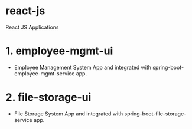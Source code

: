 # react-js
React JS Applications

#   1. employee-mgmt-ui
   - Employee Management System App and integrated with spring-boot-employee-mgmt-service app.
   
#   2. file-storage-ui
   - File Storage System App and integrated with spring-boot-file-storage-service app.

